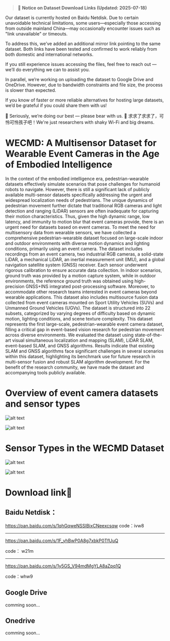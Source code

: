 <!--
 * @Author: guoxl
 * @Date: 2024-10-20 19:51:26
 * @Email: guoxueli@whu.edu.cn 
 * @LastEditors:  
 * @LastEditTime: 2025-03-09 22:04:19
 * @Description: 
 * @version:  
-->


> 📢 **Notice on Dataset Download Links (Updated: 2025-07-18)**


Our dataset is currently hosted on Baidu Netdisk. Due to certain unavoidable technical limitations, some users—especially those accessing from outside mainland China—may occasionally encounter issues such as "link unavailable" or timeouts.

To address this, we’ve added an additional mirror link pointing to the same dataset. Both links have been tested and confirmed to work reliably from both domestic and international networks.

If you still experience issues accessing the files, feel free to reach out — we’ll do everything we can to assist you.

In parallel, we’re working on uploading the dataset to Google Drive and OneDrive. However, due to bandwidth constraints and file size, the process is slower than expected.

If you know of faster or more reliable alternatives for hosting large datasets, we’d be grateful if you could share them with us!

🙏 Seriously, we’re doing our best — please bear with us.
🙏 求求了求求了，可怜可怜孩子吧！We're just researchers with shaky Wi-Fi and big dreams.

# WECMD: A Multisensor Dataset for Wearable Event Cameras in the Age of Embodied Intelligence

In the context of the embodied intelligence era, pedestrian-wearable datasets effectively simulate scenarios that pose challenges for humanoid robots to navigate. However, there is still a significant lack of publicly available multi-sensor datasets specifically addressing the urgent and widespread localization needs of pedestrians. The unique dynamics of pedestrian movement further dictate that traditional RGB cameras and light detection and ranging (LiDAR) sensors are often inadequate for capturing their motion characteristics. Thus, given the high dynamic range, low latency, and immunity to motion blur that event cameras provide, there is an urgent need for datasets based on event cameras. To meet the need for multisensory data from wearable sensors, we have collected a comprehensive pedestrian-wearable dataset focused on large-scale indoor and outdoor environments with diverse motion dynamics and lighting conditions, primarily using an event camera. The dataset includes recordings from an event camera, two industrial RGB cameras, a solid-state LiDAR, a mechanical LiDAR, an inertial measurement unit (IMU), and a global navigation satellite system (GNSS) receiver. Each sensor underwent rigorous calibration to ensure accurate data collection. In indoor scenarios, ground truth was provided by a motion capture system, while in outdoor environments, the reference ground truth was obtained using high-precision GNSS+INS integrated post-processing software. Moreover, to accommodate other research teams interested in event cameras beyond wearable applications. This dataset also includes multisource fusion data collected from event cameras mounted on Sport Utility Vehicles (SUVs) and Unmanned Ground Vehicles (UGVs). The dataset is structured into 22 subsets, categorized by varying degrees of difficulty based on dynamic motion, lighting conditions, and scene texture complexity. This dataset represents the first large-scale, pedestrian-wearable event camera dataset, filling a critical gap in event-based vision research for pedestrian movement across diverse environments. We evaluated the dataset using state-of-the-art visual simultaneous localization and mapping (SLAM), LiDAR SLAM, event-based SLAM, and GNSS algorithms. Results indicate that existing SLAM and GNSS algorithms face significant challenges in several scenarios within this dataset, highlighting its benchmark use for future research in multi-sensor fusion and robust SLAM algorithm development. For the benefit of the research community, we have made the dataset and accompanying tools publicly available.

# Overview of event camera datasets and sensor types

![alt text](image.png)

![alt text](Overview.png)

# Sensor Types in the WECMD Dataset

![alt text](image-1.png)

![alt text](image-2.png)

# Download link🔗

## Baidu Netdisk：

https://pan.baidu.com/s/1qhGqweNSSlBixCNeexcsqw
code：ivw8

---

https://pan.baidu.com/s/1F_yhBwP0A8g7xbkP0TfUuQ

code： w21m

---

https://pan.baidu.com/s/1y5GS_V94mdMgYLA8aZpq1Q

code：whw9

## Google Drive

comming soon...

## Onedrive

comming soon...
